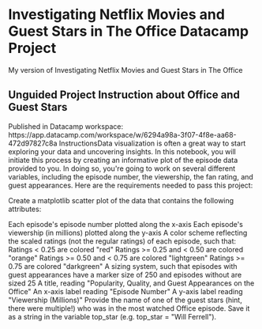 # Investigating Netflix Movies and Guest Stars in The Office Datacamp Project 
My version of Investigating Netflix Movies and Guest Stars in The Office
<h2> Unguided Project Instruction about Office and Guest Stars </h2>
Published in Datacamp workspace: https://app.datacamp.com/workspace/w/6294a98a-3f07-4f8e-aa68-472d97827c8a
InstructionsData visualization is often a great way to start exploring your data and uncovering insights. In this notebook, you will initiate this process by creating an informative plot of the episode data provided to you. In doing so, you're going to work on several different variables, including the episode number, the viewership, the fan rating, and guest appearances. Here are the requirements needed to pass this project:

Create a matplotlib scatter plot of the data that contains the following attributes:

Each episode's episode number plotted along the x-axis
Each episode's viewership (in millions) plotted along the y-axis
A color scheme reflecting the scaled ratings (not the regular ratings) of each episode, such that:
Ratings < 0.25 are colored "red"
Ratings >= 0.25 and < 0.50 are colored "orange"
Ratings >= 0.50 and < 0.75 are colored "lightgreen"
Ratings >= 0.75 are colored "darkgreen"
A sizing system, such that episodes with guest appearances have a marker size of 250 and episodes without are sized 25
A title, reading "Popularity, Quality, and Guest Appearances on the Office"
An x-axis label reading "Episode Number"
A y-axis label reading "Viewership (Millions)"
Provide the name of one of the guest stars (hint, there were multiple!) who was in the most watched Office episode. Save it as a string in the variable top_star (e.g. top_star = "Will Ferrell").
